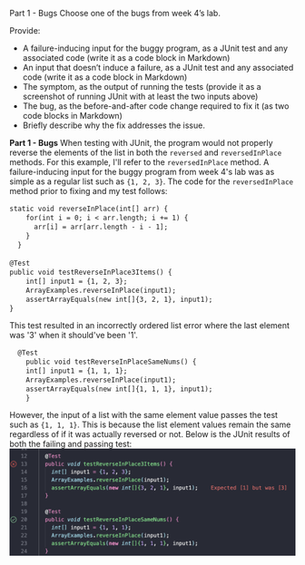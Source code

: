 Part 1 - Bugs
Choose one of the bugs from week 4’s lab.

Provide:

- A failure-inducing input for the buggy program, as a JUnit test and any associated code (write it as a code block in Markdown)
- An input that doesn’t induce a failure, as a JUnit test and any associated code (write it as a code block in Markdown)
- The symptom, as the output of running the tests (provide it as a screenshot of running JUnit with at least the two inputs above)
- The bug, as the before-and-after code change required to fix it (as two code blocks in Markdown)
- Briefly describe why the fix addresses the issue.

**Part 1 - Bugs**
When testing with JUnit, the program would not properly reverse the elements of the list in both the `reversed` and `reversedInPlace` methods. For this example, I'll refer to the `reversedInPlace` method. A failure-inducing input for the buggy program from week 4's lab was as simple as a regular list such as `{1, 2, 3}`. The code for the `reversedInPlace` method prior to fixing and my test follows:  
```
static void reverseInPlace(int[] arr) {
    for(int i = 0; i < arr.length; i += 1) {
      arr[i] = arr[arr.length - i - 1];
    }
  }

@Test 
public void testReverseInPlace3Items() {
    int[] input1 = {1, 2, 3};
    ArrayExamples.reverseInPlace(input1);
    assertArrayEquals(new int[]{3, 2, 1}, input1);
}
```
This test resulted in an incorrectly ordered list error where the last element was '3' when it should've been '1'.  

```
  @Test 
	public void testReverseInPlaceSameNums() {
    int[] input1 = {1, 1, 1};
    ArrayExamples.reverseInPlace(input1);
    assertArrayEquals(new int[]{1, 1, 1}, input1);
	}
```
However, the input of a list with the same element value passes the test such as `{1, 1, 1}`. This is because the list element values remain the same regardless of if it was actually reversed or not. Below is the JUnit results of both the failing and passing test:  
![Image](lab3_JUnit_test.png)
